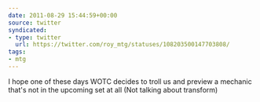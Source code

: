 ```yaml
---
date: 2011-08-29 15:44:59+00:00
source: twitter
syndicated:
- type: twitter
  url: https://twitter.com/roy_mtg/statuses/108203500147703808/
tags:
- mtg
---
```


I hope one of these days WOTC decides to troll us and preview a mechanic that's not in the upcoming set at all (Not talking about transform)